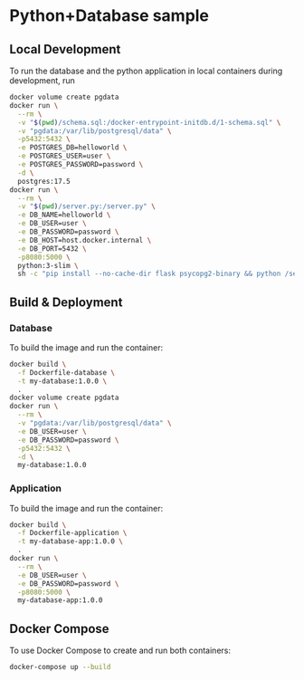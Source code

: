 # Python+Database sample

## Local Development

To run the database and the python application in local containers during development, run

```bash
docker volume create pgdata
docker run \
  --rm \
  -v "$(pwd)/schema.sql:/docker-entrypoint-initdb.d/1-schema.sql" \
  -v "pgdata:/var/lib/postgresql/data" \
  -p5432:5432 \
  -e POSTGRES_DB=helloworld \
  -e POSTGRES_USER=user \
  -e POSTGRES_PASSWORD=password \
  -d \
  postgres:17.5
docker run \
  --rm \
  -v "$(pwd)/server.py:/server.py" \
  -e DB_NAME=helloworld \
  -e DB_USER=user \
  -e DB_PASSWORD=password \
  -e DB_HOST=host.docker.internal \
  -e DB_PORT=5432 \
  -p8080:5000 \
  python:3-slim \
  sh -c "pip install --no-cache-dir flask psycopg2-binary && python /server.py"
```


## Build & Deployment

### Database

To build the image and run the container:

```bash
docker build \
  -f Dockerfile-database \
  -t my-database:1.0.0 \
  .
docker volume create pgdata
docker run \
  --rm \
  -v "pgdata:/var/lib/postgresql/data" \
  -e DB_USER=user \
  -e DB_PASSWORD=password \
  -p5432:5432 \
  -d \
  my-database:1.0.0
```

### Application

To build the image and run the container:

```bash
docker build \
  -f Dockerfile-application \
  -t my-database-app:1.0.0 \
  .
docker run \
  --rm \
  -e DB_USER=user \
  -e DB_PASSWORD=password \
  -p8080:5000 \
  my-database-app:1.0.0
```

## Docker Compose

To use Docker Compose to create and run both containers:

```bash
docker-compose up --build
```
